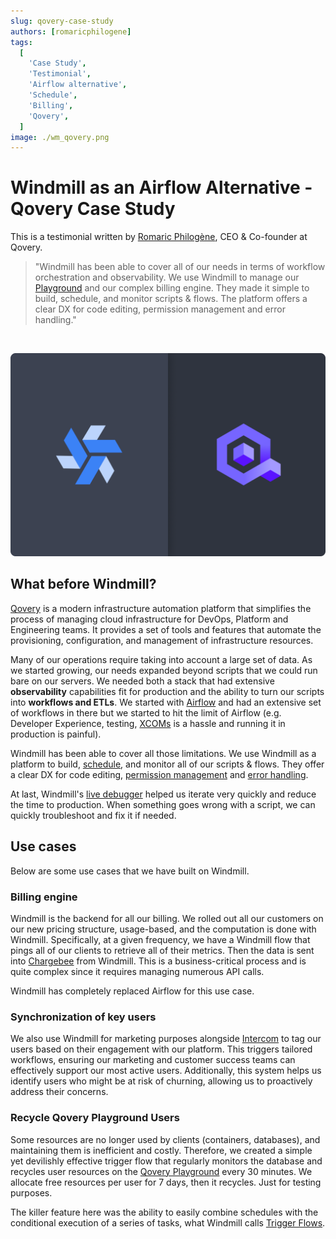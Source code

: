 ```yaml
---
slug: qovery-case-study
authors: [romaricphilogene]
tags:
  [
    'Case Study',
    'Testimonial',
    'Airflow alternative',
    'Schedule',
    'Billing',
    'Qovery',
  ]
image: ./wm_qovery.png
---
```


# Windmill as an Airflow Alternative - Qovery Case Study

This is a testimonial written by [Romaric Philogène](https://www.linkedin.com/in/romaricphilogene/), CEO & Co-founder at Qovery.

> "Windmill has been able to cover all of our needs in terms of workflow orchestration and observability. We use Windmill to manage our [Playground](https://www.qovery.com/playground) and our complex billing engine. They made it simple to build, schedule, and monitor scripts & flows. The platform offers a clear DX for code editing, permission management and error handling."

<br/>

![Windmill Qovery!](./wm_qovery.png)

## What before Windmill?

[Qovery](https://www.qovery.com/) is a modern infrastructure automation platform that simplifies the process of managing cloud infrastructure for DevOps, Platform and Engineering teams. It provides a set of tools and features that automate the provisioning, configuration, and management of infrastructure resources.

Many of our operations require taking into account a large set of data. As we started growing, our needs expanded beyond scripts that we could run bare on our servers. We needed both a stack that had extensive **observability** capabilities fit for production and the ability to turn our scripts into **workflows and ETLs**. We started with [Airflow](https://airflow.apache.org/) and had an extensive set of workflows in there but we started to hit the limit of Airflow (e.g. Developer Experience, testing, [XCOMs](https://airflow.apache.org/docs/apache-airflow/stable/core-concepts/xcoms.html) is a hassle and running it in production is painful).

Windmill has been able to cover all those limitations. We use Windmill as a platform to build, [schedule](/docs/core_concepts/scheduling), and monitor all of our scripts & flows. They offer a clear DX for code editing, [permission management](/docs/core_concepts/roles_and_permissions) and [error handling](/docs/core_concepts/error_handling).

At last, Windmill's [live debugger](/docs/core_concepts/instant_preview) helped us iterate very quickly and reduce the time to production. When something goes wrong with a script, we can quickly troubleshoot and fix it if needed.

## Use cases

Below are some use cases that we have built on Windmill.

### Billing engine

Windmill is the backend for all our billing. We rolled out all our customers on our new pricing structure, usage-based, and the computation is done with Windmill. Specifically, at a given frequency, we have a Windmill flow that pings all of our clients to retrieve all of their metrics. Then the data is sent into [Chargebee](https://www.chargebee.com/) from Windmill. This is a business-critical process and is quite complex since it requires managing numerous API calls.

Windmill has completely replaced Airflow for this use case.

### Synchronization of key users

We also use Windmill for marketing purposes alongside [Intercom](https://www.intercom.com/) to tag our users based on their engagement with our platform. This triggers tailored workflows, ensuring our marketing and customer success teams can effectively support our most active users. Additionally, this system helps us identify users who might be at risk of churning, allowing us to proactively address their concerns.

### Recycle Qovery Playground Users

Some resources are no longer used by clients (containers, databases), and maintaining them is inefficient and costly. Therefore, we created a simple yet devilishly effective trigger flow that regularly monitors the database and recycles user resources on the [Qovery Playground](https://www.qovery.com/playground) every 30 minutes. We allocate free resources per user for 7 days, then it recycles. Just for testing purposes.

The killer feature here was the ability to easily combine schedules with the conditional execution of a series of tasks, what Windmill calls [Trigger Flows](/docs/getting_started/trigger_flows#scheduling--trigger-scripts).